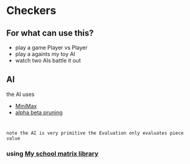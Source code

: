# Checkers

## For what can use this?
* play a game Player vs Player
* play a againts my toy AI 
* watch two AIs battle it out

## AI
the AI uses
* [MiniMax](https://en.wikipedia.org/wiki/Minimax) 
* [alpha beta pruning](https://en.wikipedia.org/wiki/Alpha%E2%80%93beta_pruning) 

#
```
note the AI is very primitive the Evaluation only evaluates piece value
```

### using [My school matrix library]( http://vyuka.gyarab.cz/kahoun/download/ArabTools/) 

